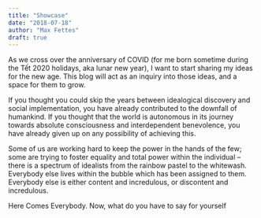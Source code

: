 ```yaml
---
title: "Showcase"
date: "2018-07-18"
author: "Max Fettes"
draft: true
---
```


As we cross over the anniversary of COVID (for me born sometime during the Tết 2020 holidays, aka lunar new year), I want to start sharing my ideas for the new age. This blog will act as an inquiry into those ideas, and a space for them to grow.

If you thought you could skip the years between idealogical discovery and social implementation, you have already contributed to the downfall of humankind. If you thought that the world is autonomous in its journey towards absolute consciousness and interdependent benevolence, you have already given up on any possibility of achieving this.

Some of us are working hard to keep the power in the hands of the few; some are trying to foster equality and total power within the individual – there is a spectrum of idealists from the rainbow pastel to the whitewash. Everybody else lives within the bubble which has been assigned to them. Everybody else is either content and incredulous, or discontent and incredulous.

Here Comes Everybody. Now, what do you have to say for yourself





